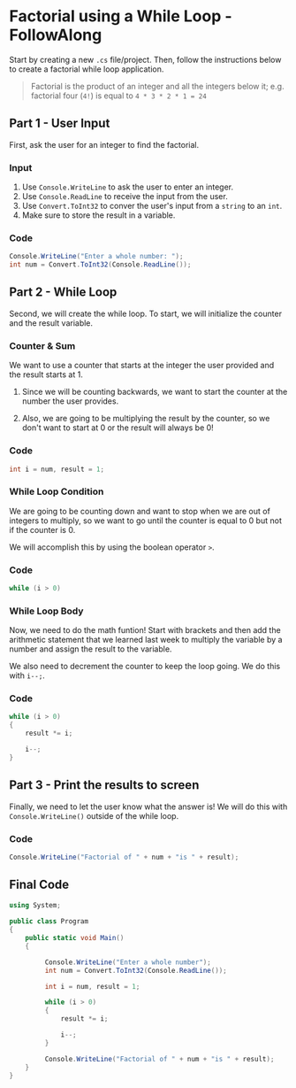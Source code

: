 # Factorial using a While Loop - FollowAlong
Start by creating a new `.cs` file/project. Then, follow the instructions below to create a factorial while loop application.

>Factorial is the product of an integer and all the integers below it; e.g. factorial four (`4!`) is equal to `4 * 3 * 2 * 1 = 24`

## Part 1 - User Input
First, ask the user for an integer to find the factorial. 

### Input
1. Use `Console.WriteLine` to ask the user to enter an integer. 
1. Use `Console.ReadLine` to receive the input from the user.
1. Use `Convert.ToInt32` to conver the user's input from a `string` to an `int`.
1. Make sure to store the result in a variable. 

### Code
```cs
Console.WriteLine("Enter a whole number: ");
int num = Convert.ToInt32(Console.ReadLine());
```

## Part 2 - While Loop
Second, we will create the while loop. To start, we will initialize the counter and the result variable.

### Counter & Sum
We want to use a counter that starts at the integer the user provided and the result starts at 1. 

1. Since we will be counting backwards, we want to start the counter at the number the user provides.

1. Also, we are going to be multiplying the result by the counter, so we don't want to start at 0 or the result will always be 0!

### Code

```cs
int i = num, result = 1;
```

### While Loop Condition
We are going to be counting down and want to stop when we are out of integers to multiply, so we want to go until the counter is equal to 0 but not if the counter is 0.

We will accomplish this by using the boolean operator `>`.

### Code

```cs
while (i > 0)
```

### While Loop Body
Now, we need to do the math funtion! Start with brackets and then add the arithmetic statement that we learned last week to multiply the variable by a number and assign the result to the variable. 

We also need to decrement the counter to keep the loop going. We do this with `i--;`.

### Code

```cs
while (i > 0)
{
    result *= i;

    i--;
}
```

## Part 3 - Print the results to screen
Finally, we need to let the user know what the answer is! We will do this with `Console.WriteLine()` outside of the while loop.

### Code 

```cs
Console.WriteLine("Factorial of " + num + "is " + result);
```

## Final Code

```cs
using System;
					
public class Program
{
	public static void Main()
	{

         Console.WriteLine("Enter a whole number");
         int num = Convert.ToInt32(Console.ReadLine());

         int i = num, result = 1;

         while (i > 0)
         {
             result *= i;

             i--;
         }

         Console.WriteLine("Factorial of " + num + "is " + result);
    }
}
```


